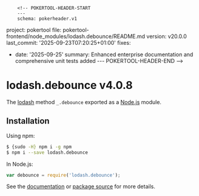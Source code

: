        <!-- POKERTOOL-HEADER-START
        ---
        schema: pokerheader.v1
project: pokertool
file: pokertool-frontend/node_modules/lodash.debounce/README.md
version: v20.0.0
last_commit: '2025-09-23T07:20:25+01:00'
fixes:
- date: '2025-09-25'
  summary: Enhanced enterprise documentation and comprehensive unit tests added
        ---
        POKERTOOL-HEADER-END -->
# lodash.debounce v4.0.8

The [lodash](https://lodash.com/) method `_.debounce` exported as a [Node.js](https://nodejs.org/) module.

## Installation

Using npm:
```bash
$ {sudo -H} npm i -g npm
$ npm i --save lodash.debounce
```

In Node.js:
```js
var debounce = require('lodash.debounce');
```

See the [documentation](https://lodash.com/docs#debounce) or [package source](https://github.com/lodash/lodash/blob/4.0.8-npm-packages/lodash.debounce) for more details.
